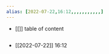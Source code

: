 ```yaml
---
alias: [2022-07-22,16:12,,,,,,,,,,,]
---
```

- [[]]
table of content
```toc
```

- [[2022-07-22]] 16:12
